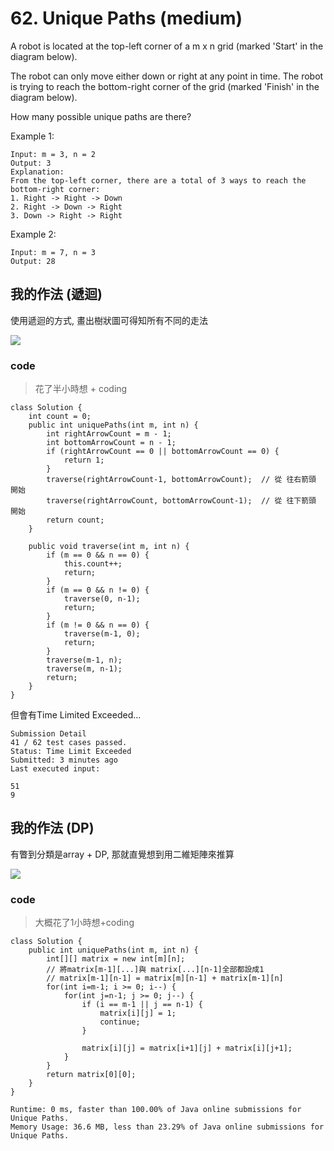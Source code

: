 # 62. Unique Paths (medium)

A robot is located at the top-left corner of a m x n grid (marked 'Start' in the diagram below).

The robot can only move either down or right at any point in time. The robot is trying to reach the bottom-right corner of the grid (marked 'Finish' in the diagram below).

How many possible unique paths are there?

Example 1:

```
Input: m = 3, n = 2
Output: 3
Explanation:
From the top-left corner, there are a total of 3 ways to reach the bottom-right corner:
1. Right -> Right -> Down
2. Right -> Down -> Right
3. Down -> Right -> Right
```

Example 2:
```
Input: m = 7, n = 3
Output: 28
```

## 我的作法 (遞迴)

使用遞迴的方式, 畫出樹狀圖可得知所有不同的走法

![](https://i.imgur.com/aAF4MeD.jpg)


### code

> 花了半小時想 + coding
> 
```java=
class Solution {
    int count = 0;
    public int uniquePaths(int m, int n) {
        int rightArrowCount = m - 1;
        int bottomArrowCount = n - 1;
        if (rightArrowCount == 0 || bottomArrowCount == 0) {
            return 1;
        }
        traverse(rightArrowCount-1, bottomArrowCount);  // 從 往右箭頭 開始
        traverse(rightArrowCount, bottomArrowCount-1);  // 從 往下箭頭 開始
        return count;
    }

    public void traverse(int m, int n) {
        if (m == 0 && n == 0) {
            this.count++;
            return;
        }
        if (m == 0 && n != 0) {
            traverse(0, n-1);
            return;
        }
        if (m != 0 && n == 0) {
            traverse(m-1, 0);
            return;
        }
        traverse(m-1, n);
        traverse(m, n-1);
        return;
    }
}
```

但會有Time Limited Exceeded...

```
Submission Detail
41 / 62 test cases passed.
Status: Time Limit Exceeded
Submitted: 3 minutes ago
Last executed input:

51
9
```

## 我的作法 (DP)

有瞥到分類是array + DP, 那就直覺想到用二維矩陣來推算

![](https://i.imgur.com/bhZEXEH.jpg)


### code 

> 大概花了1小時想+coding

```java=
class Solution {
    public int uniquePaths(int m, int n) {
        int[][] matrix = new int[m][n];
        // 將matrix[m-1][...]與 matrix[...][n-1]全部都設成1
        // matrix[m-1][n-1] = matrix[m][n-1] + matrix[m-1][n]
        for(int i=m-1; i >= 0; i--) {
            for(int j=n-1; j >= 0; j--) {
                if (i == m-1 || j == n-1) {
                    matrix[i][j] = 1;
                    continue;
                }

                matrix[i][j] = matrix[i+1][j] + matrix[i][j+1];
            }
        }
        return matrix[0][0];
    }
}
```

```
Runtime: 0 ms, faster than 100.00% of Java online submissions for Unique Paths.
Memory Usage: 36.6 MB, less than 23.29% of Java online submissions for Unique Paths.
```
